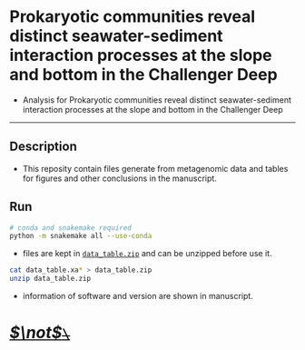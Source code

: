 <!--
 * @Date: 2021-09-15 20:57:09
 * @LastEditors: Hwrn hwrn.aou@sjtu.edu.cn
 * @LastEditTime: 2023-04-24 22:38:52
 * @FilePath: /2021_09-MT10kSW/README.md
 * @Description:
-->
Prokaryotic communities reveal distinct seawater-sediment interaction processes at the slope and bottom in the Challenger Deep
===

- Analysis for Prokaryotic communities reveal distinct seawater-sediment interaction processes at the slope and bottom in the Challenger Deep

---
## Description
- This reposity contain files generate from metagenomic data and tables for figures and other conclusions in the manuscript.

## Run
```bash
# conda and snakemake required
python -m snakemake all --use-conda
```

- files are kept in [`data_table.zip`](data_table.zip) and can be unzipped before use it.

```bash
cat data_table.xa* > data_table.zip
unzip data_table.zip
```

- information of software and version are shown in manuscript.


# [***$\not$<!-- @Hwrn -->*~~`\`~~**](README.md)
